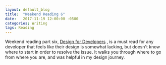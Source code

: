 ```yaml
---
layout: default_blog
title:  "Weekend Reading 6"
date:   2017-11-19 12:00:00 -0500
categories: Writing
tags: Reading
---
```


Weekend reading part six, [Design for Developers](https://www.smashingmagazine.com/2016/12/mistakes-developers-make-when-learning-design/)
, is a must read for any developer that feels like their
design is somewhat lacking, but doesn't know where to 
start in order to resolve the issue. It walks you through
where to go from where you are, and was helpful in my
design journey.
